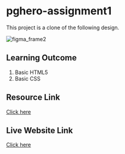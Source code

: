 # pghero-assignment1
This project is a clone of the following design. 

![figma_frame2](frame2.png)

## Learning Outcome
1. Basic HTML5
2. Basic CSS

## Resource Link
[Click here](https://github.com/ProgrammingHero1/new-year-new-me)

## Live Website Link
[Click here](https://anik-chy.github.io/pghero-assignment1/)